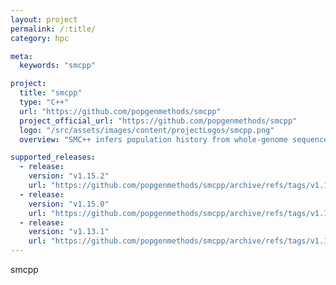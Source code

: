 ```yaml
---
layout: project
permalink: /:title/
category: hpc

meta:
  keywords: "smcpp"

project:
  title: "smcpp"
  type: "C++"
  url: "https://github.com/popgenmethods/smcpp"
  project_official_url: "https://github.com/popgenmethods/smcpp"
  logo: "/src/assets/images/content/projectLogos/smcpp.png"
  overview: "SMC++ infers population history from whole-genome sequence data."

supported_releases:
  - release:
    version: "v1.15.2"
    url: "https://github.com/popgenmethods/smcpp/archive/refs/tags/v1.15.2.tar.gz"
  - release:
    version: "v1.15.0"
    url: "https://github.com/popgenmethods/smcpp/archive/refs/tags/v1.15.0.tar.gz"
  - release:
    version: "v1.13.1"
    url: "https://github.com/popgenmethods/smcpp/archive/refs/tags/v1.13.1.tar.gz"
---
```


<p>smcpp</p>
